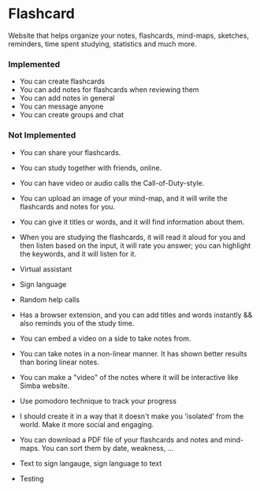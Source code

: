 # Flashcard
Website that helps organize your notes, flashcards, mind-maps, sketches, reminders, time spent studying, statistics and much more.
### Implemented
- You can create flashcards
- You can add notes for flashcards when reviewing them
- You can add notes in general
- You can message anyone
- You can create groups and chat


### Not Implemented
- You can share your flashcards. 
- You can study together with friends, online. 
- You can have video or audio calls the Call-of-Duty-style. 
- You can upload an image of your mind-map, and it will write the flashcards and notes for you. 
- You can give it titles or words, and it will find information about them. 
- When you are studying the flashcards, it will read it aloud for you and then listen based on the input, it will rate you answer; you can highlight the keywords, and it will listen for it.
- Virtual assistant
- Sign language
- Random help calls
- Has a browser extension, and you can add titles and words instantly && also reminds you of the study time.
- You can embed a video on a side to take notes from.
- You can take notes in a non-linear manner. It has shown better results than boring linear notes.
- You can make a "video" of the notes where it will be interactive like Simba website.
- Use pomodoro technique to track your progress
- I should create it in a way that it doesn't make you 'isolated' from the world. Make it more social and engaging.
- You can download a PDF file of your flashcards and notes and mind-maps. You can sort them by date, weakness, ...
- Text to sign langauge, sign language to text

- Testing
